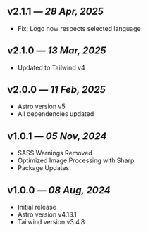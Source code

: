 ## v2.1.1 _— 28 Apr, 2025_

- Fix: Logo now respects selected language

## v2.1.0 _— 13 Mar, 2025_

- Updated to Tailwind v4

## v2.0.0 _— 11 Feb, 2025_

- Astro version v5
- All dependencies updated

## v1.0.1 _— 05 Nov, 2024_

- SASS Warnings Removed
- Optimized Image Processing with Sharp
- Package Updates

## v1.0.0 _— 08 Aug, 2024_

- Initial release
- Astro version v4.13.1
- Tailwind version v3.4.8
